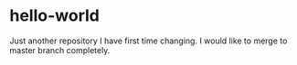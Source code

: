 # hello-world
Just another repository
I have first time changing.
I would like to merge to master branch completely.
